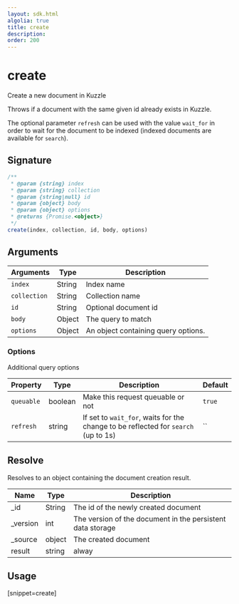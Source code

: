 ```yaml
---
layout: sdk.html
algolia: true
title: create
description:
order: 200
---
```


# create

Create a new document in Kuzzle

Throws if a document with the same given id already exists in Kuzzle.

The optional parameter `refresh` can be used with the value `wait_for` in order to wait for the document to be indexed (indexed documents are available for `search`).

## Signature

```javascript
/**
 * @param {string} index
 * @param {string} collection
 * @param {string|null} id
 * @param {object} body
 * @param {object} options
 * @returns {Promise.<object>}
 */
create(index, collection, id, body, options)
```

## Arguments

| Arguments | Type | Description |
| --- | --- | --- |
| `index` | String | Index name |
| `collection` | String | Collection name |
| `id` | String | Optional document id |
| `body` | Object | The query to match |
| `options` | Object | An object containing query options. |

### Options

Additional query options

| Property   | Type    | Description                       | Default |
| ---------- | ------- | --------------------------------- | ------- |
| `queuable` | boolean | Make this request queuable or not | `true`  |
| `refresh` | string | If set to `wait_for`, waits for the change to be reflected for `search` (up to 1s) | `` |

## Resolve

Resolves to an object containing the document creation result.

| Name | Type | Description
| --- | --- | ---
| _id | String | The id of the newly created document
| _version | int | The version of the document in the persistent data storage
| _source | object | The created document
| result | string | alway

## Usage

[snippet=create]
